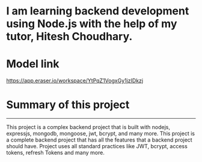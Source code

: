
# I am learning backend development using Node.js with the help of my tutor, Hitesh Choudhary.

# Model link
https://app.eraser.io/workspace/YtPqZ1VogxGy1jzIDkzj

# Summary of this project
----------------------------
This project is a complex backend project that is built with nodejs, expressjs, mongodb, mongoose, jwt, bcrypt, and many more. This project is a complete backend project that has all the features that a backend project should have.
Project uses all standard practices like JWT, bcrypt, access tokens, refresh Tokens and many more.
